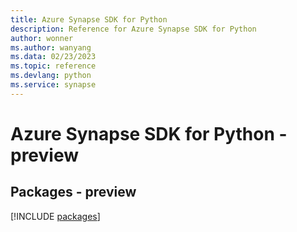 ```yaml
---
title: Azure Synapse SDK for Python
description: Reference for Azure Synapse SDK for Python
author: wonner
ms.author: wanyang
ms.data: 02/23/2023
ms.topic: reference
ms.devlang: python
ms.service: synapse
---
```

# Azure Synapse SDK for Python - preview
## Packages - preview
[!INCLUDE [packages](synapse-index.md)]